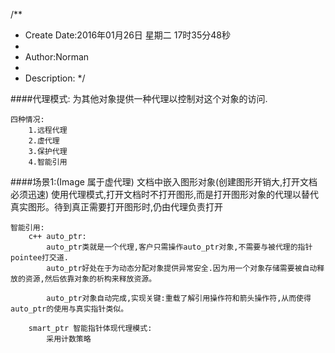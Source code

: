 /**
* Create Date:2016年01月26日 星期二 17时35分48秒
* 
* Author:Norman
* 
* Description: 
*/

####代理模式:
    为其他对象提供一种代理以控制对这个对象的访问.

    四种情况:
        1.远程代理
        2.虚代理
        3.保护代理
        4.智能引用


####场景1:(Image 属于虚代理)
    文档中嵌入图形对象(创建图形开销大,打开文档必须迅速)
    使用代理模式,打开文档时不打开图形,而是打开图形对象的代理以替代真实图形。待到真正需要打开图形时,仍由代理负责打开

    智能引用:
        c++ auto_ptr:
            auto_ptr类就是一个代理,客户只需操作auto_ptr对象,不需要与被代理的指针pointee打交道.
            auto_ptr好处在于为动态分配对象提供异常安全.因为用一个对象存储需要被自动释放的资源,然后依靠对象的析构来释放资源。

            auto_ptr对象自动完成,实现关键:重载了解引用操作符和箭头操作符,从而使得auto_ptr的使用与真实指针类似。

        smart_ptr 智能指针体现代理模式:
            采用计数策略

